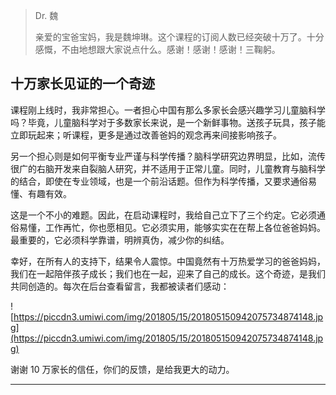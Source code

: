 > Dr. 魏
> 
> 亲爱的宝爸宝妈，我是魏坤琳。这个课程的订阅人数已经突破十万了。十分感慨，不由地想跟大家说点什么。感谢！感谢！感谢！三鞠躬。

## 十万家长见证的一个奇迹

课程刚上线时，我非常担心。一者担心中国有那么多家长会感兴趣学习儿童脑科学吗？毕竟，儿童脑科学对于多数家长来说，是一个新鲜事物。送孩子玩具，孩子能立即玩起来；听课程，更多是通过改善爸妈的观念再来间接影响孩子。

另一个担心则是如何平衡专业严谨与科学传播？脑科学研究边界明显，比如，流传很广的右脑开发来自裂脑人研究，并不适用于正常儿童。同时，儿童教育与脑科学的结合，即使在专业领域，也是一个前沿话题。但作为科学传播，又要求通俗易懂、有趣有效。

这是一个不小的难题。因此，在启动课程时，我给自己立下了三个约定。它必须通俗易懂，工作再忙，你也愿相见。它必须实用，能够实实在在帮上各位爸爸妈妈。最重要的，它必须科学靠谱，明辨真伪，减少你的纠结。

幸好，在所有人的支持下，结果令人震惊。中国竟然有十万热爱学习的爸爸妈妈，我们在一起陪伴孩子成长；我们也在一起，迎来了自己的成长。这个奇迹，是我们共同创造的。每次在后台查看留言，我都被读者们感动：

![https://piccdn3.umiwi.com/img/201805/15/201805150942075734874148.jpg](https://piccdn3.umiwi.com/img/201805/15/201805150942075734874148.jpg)

谢谢 10 万家长的信任，你们的反馈，是给我更大的动力。

---
